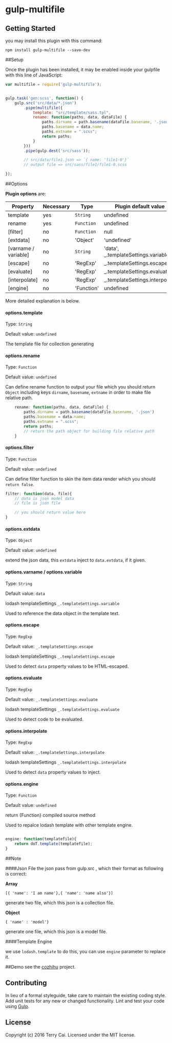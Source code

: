 # gulp-multifile



## Getting Started


you may install this plugin with this command:

```shell
npm install gulp-multifile --save-dev
```

##Setup

Once the plugin has been installed, it may be enabled inside your gulpfile with this line of JavaScript:



```js
var multifile = require('gulp-multifile');


gulp.task('gen:scss', function() {
    gulp.src('src/data/*.json')
        .pipe(multifile({
            template: "src/template/sass.tpl",
            rename: function(paths, data, dataFile) {
                paths.dirname = path.basename(dataFile.basename, '.json')
                paths.basename = data.name;
                paths.extname = ".scss";
                return paths;
            }
        }))
        .pipe(gulp.dest('src/sass'));

        // src/data/file1.json => `{ name: 'file1-0'}`
        // output file => src/sass/file1/file1-0.scss

});


```


##Options


**Plugin options** are:

|       Property       | Necessary |    Type    |         Plugin default value        |
| -------------------- | --------- | ---------- | ----------------------------------- |
| template             | yes       | `String`   | undefined                           |
| rename               | yes       | `Function` | undefined                           |
| [filter]             | no        | `Function` | null                                |
| [extdata]            | no        | 'Object'   | 'undefined'                                |
| [varname / variable] | no        | `String`   | 'data', _.templateSettings.variable |
| [escape]             | no        | 'RegExp'   | _.templateSettings.escape           |
| [evaluate]           | no        | 'RegExp'   | _.templateSettings.evaluate         |
| [interpolate]        | no        | 'RegExp'   | _.templateSettings.interpolate      |
| [engine]             | no        | 'Function' | undefined                           |
	

More detailed explanation is below.

#### options.template

Type: `String`

Default value: `undefined`

The template file for collection generating



#### options.rename

Type: `Function`

Default value: `undefined`

Can define rename function to output your file which you should return `Object` including keys `dirname`, `basename`, `extname` in order to make file relative path.

```js
	rename: function(paths, data, dataFile) {
	    paths.dirname = path.basename(dataFile.basename, '.json')
	    paths.basename = data.name;
	    paths.extname = ".scss";
	    return paths; 
        // return the path object for building file relative path
	}

```




#### options.filter

Type: `Function`

Default value: `undefined`

Can define filter function to skin the item data render which you should `return false`.


```js
filter: function(data, file){
    // data is json model data
    // file is json file

    // you should return value here 
}

```

#### options.extdata

Type: `Object`

Default value: `undefined`


extend the json data, this `extdata` inject to `data.extdata`, if it given.



#### options.varname / options.variable

Type: `String`

Default value: `data`


lodash templateSettings `_.templateSettings.variable`

Used to reference the data object in the template text.


#### options.escape

Type: `RegExp`

Default value: `_.templateSettings.escape`


lodash templateSettings `_.templateSettings.escape`

Used to detect `data` property values to be HTML-escaped.


#### options.evaluate

Type: `RegExp`

Default value: `_.templateSettings.evaluate`

lodash templateSettings `_.templateSettings.evaluate`

Used to detect code to be evaluated.


#### options.interpolate

Type: `RegExp`

Default value: `_.templateSettings.interpolate`


lodash templateSettings `_.templateSettings.interpolate`

Used to detect `data` property values to inject.


#### options.engine

Type: `Function`

Default value: `undefined`

return {Function} compiled source method

Used to repalce lodash template with other template engine.

```js

engine: function(templatefile){
    return doT.template(templatefile);
}

```

##Note

####Json File
the json pass from gulp.src , which their format as following is correct:


**Array**

`[{ 'name': 'I am name'},{ 'name': 'name also'}]` 

generate two file, which this json is a collection file.

**Object**

`{ 'name' : 'model'}`

generate one file, which this json is a model file.


####Template Engine

we use `lodash.template` to do this, you can use `engine` parameter to replace  it.





##Demo
see the [cozhihu](https://github.com/icai/cozhihu) project.


## Contributing
In lieu of a formal styleguide, take care to maintain the existing coding style. Add unit tests for any new or changed functionality. Lint and test your code using [Gulp](http://gulpjs.com/).



## License
Copyright (c) 2016 Terry Cai. Licensed under the MIT license.
